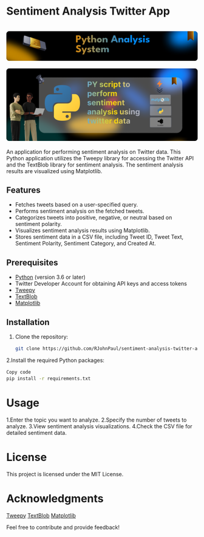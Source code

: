 # Sentiment Analysis Twitter App

<div align="center">
  <br>
      <img src="https://github.com/RJohnPaul/sentiment.py/blob/35a28a6d7fb99c7ebce1d98837034b1faf45d7eb/b1.png" alt="Project Banner">
  </br>
</div>

<div align="center">
  <br>
      <img src="https://github.com/RJohnPaul/sentiment.py/blob/e0cd54bcf578ffebb4be6a00fdca0f9ac393c4b3/b2.png" alt="Project Banner">
  </br>
</div>

<br/>
An application for performing sentiment analysis on Twitter data. This Python application utilizes the Tweepy library for accessing the Twitter API and the TextBlob library for sentiment analysis. The sentiment analysis results are visualized using Matplotlib.

## Features

- Fetches tweets based on a user-specified query.
- Performs sentiment analysis on the fetched tweets.
- Categorizes tweets into positive, negative, or neutral based on sentiment polarity.
- Visualizes sentiment analysis results using Matplotlib.
- Stores sentiment data in a CSV file, including Tweet ID, Tweet Text, Sentiment Polarity, Sentiment Category, and Created At.

## Prerequisites

- [Python](https://www.python.org/downloads/) (version 3.6 or later)
- Twitter Developer Account for obtaining API keys and access tokens
- [Tweepy](https://www.tweepy.org/)
- [TextBlob](https://textblob.readthedocs.io/en/dev/)
- [Matplotlib](https://matplotlib.org/)

## Installation

1. Clone the repository:

   ```bash
   git clone https://github.com/RJohnPaul/sentiment-analysis-twitter-app.git
   
2.Install the required Python packages:

```bash
Copy code
pip install -r requirements.txt
```

# Usage
1.Enter the topic you want to analyze.
2.Specify the number of tweets to analyze.
3.View sentiment analysis visualizations.
4.Check the CSV file for detailed sentiment data.

# License
This project is licensed under the MIT License.

# Acknowledgments
[Tweepy](https://www.tweepy.org/)
[TextBlob](https://textblob.readthedocs.io/en/dev/)
[Matplotlib](https://matplotlib.org/)

Feel free to contribute and provide feedback!

